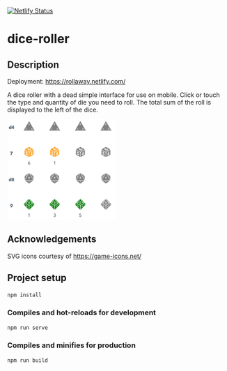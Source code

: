 [![Netlify Status](https://api.netlify.com/api/v1/badges/4e4e3b58-9998-4a10-8a60-523fc00cc38c/deploy-status)](https://app.netlify.com/sites/rollaway/deploys)
# dice-roller

## Description

Deployment: https://rollaway.netlify.com/

A dice roller with a dead simple interface for use on mobile.
Click or touch the type and quantity of die you need to roll. 
The total sum of the roll is displayed to the left of the dice.

<div>
<img src="dice-roller.png" alt="Screenshot" width=250/>
</div>

## Acknowledgements

SVG icons courtesy of https://game-icons.net/

## Project setup

```
npm install
```

### Compiles and hot-reloads for development

```
npm run serve
```

### Compiles and minifies for production

```
npm run build
```
